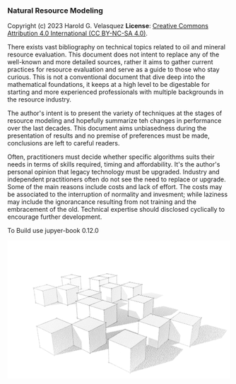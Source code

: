 ### Natural Resource Modeling
Copyright (c) 2023 Harold G. Velasquez
**License**: [Creative Commons Attribution 4.0 International (CC BY-NC-SA 4.0)](https://creativecommons.org/licenses/by-nc-sa/4.0/).  

There exists vast bibliography on technical topics related to 
oil and mineral resource evaluation. This document does not intent to replace
any of the well-known and more detailed sources, rather it aims to gather 
current practices for resource evaluation and serve as a guide
to those who stay curious. This is not a conventional document that dive deep 
into the mathematical foundations, it keeps at a high level to be digestable 
for starting and more experienced professionals with multiple backgrounds 
in the resource industry. 

The author's intent is to present the variety of techniques at the stages of 
resource modeling and hopefully summarize teh changes in performance 
over the last decades. This document aims unbiasedness during
the presentation of results and no premise of preferences must be made, 
conclusions are left to careful readers. 

Often, practitioners must decide whether specific algorithms
suits their needs in terms of skills required, timing and affordability. 
It's the author's personal opinion that legacy technology must be upgraded. 
Industry and independent practitioners often do not see the need to replace
or upgrade. Some of the main reasons include costs and lack of effort. 
The costs may be associated to the interruption of normality and 
invesment; while laziness may include the ignorancance resulting from not 
training and the embracement of the old. Technical expertise should disclosed 
cyclically to encourage further development.


To Build use jupyer-book 0.12.0

![](data/cubes.png)
